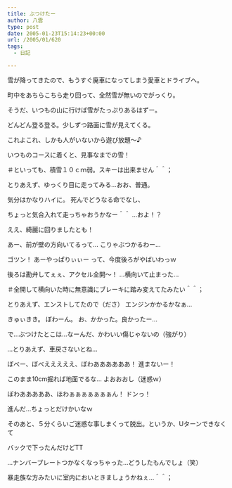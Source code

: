 ```yaml
---
title: ぶつけたー
author: 八雲
type: post
date: 2005-01-23T15:14:23+00:00
url: /2005/01/620
tags:
  - 日記

---
```

雪が降ってきたので、もうすぐ廃車になってしまう愛車とドライブへ。
  
町中をあちらこちら走り回って、全然雪が無いのでがっくり。

そうだ、いつもの山に行けば雪がたっぷりあるはずー。
  
どんどん登る登る。少しずつ路面に雪が見えてくる。
  
これよこれ、しかも人がいないから遊び放題～♪

いつものコースに着くと、見事なまでの雪！
  
＃といっても、積雪１０ｃｍ弱。スキーは出来ません＾＾；
  
とりあえず、ゆっくり目に走ってみる…おお、普通。
  
気分はかなりハイに。 死んでどうなる命でなし、
  
ちょっと気合入れて走っちゃおうかなー＾＾ …およ！？

ええ、綺麗に回りましたとも！
  
あー、前が壁の方向いてるって… こりゃぶつかるわー…
  
ゴツン！ あーやっぱりぃぃー って、今度後ろがやばいわっｗ
  
後ろは勘弁してぇぇ、アクセル全開～！ …横向いて止まった…
  
＃全開して横向いた時に無意識にブレーキに踏み変えてたみたい＾＾；
  
とりあえず、エンストしてたので（ださ） エンジンかかるかなぁ…
  
きゅぃきき。 ぼわーん。 お、かかった。良かったー…
  
で…ぶつけたとこは…なーんだ、かわいい傷じゃないの（強がり）

…とりあえず、車戻さないとね…
  
ぼべー、ぼべえええええ、ぼわああああああ！ 進まないー！
  
このまま10cm掘れば地面でるな… よおおおし（迷惑ｗ）
  
ぼわあああああ、ほわぁぁぁぁぁぁぁん！ ドンっ！
  
進んだ…ちょっとだけかいなｗ
  
そのあと、５分くらいご迷惑な事しまくって脱出。というか、Uターンできなくて
  
バックで下ったんだけどTT

…ナンバープレートつかなくなっちゃった…どうしたもんでしょ（笑）
  
暴走族な方みたいに室内においときましょうかねぇ…＾＾；
